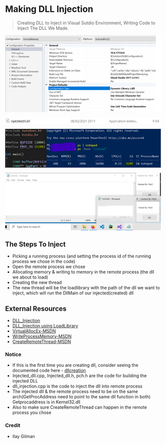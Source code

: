 # Making DLL Injection

> Creating DLL to Inject in Visual Sutdio Environment, Writing Code to Inject The DLL We Made.

![visualstudioconfiguration](https://github.com/IlayG01/os_concepts_windows/blob/master/dllinjection/Images/vscnf.png)

![outputfile](https://github.com/IlayG01/os_concepts_windows/blob/master/dllinjection/Images/output.png)

![injectionsetup](https://github.com/IlayG01/os_concepts_windows/blob/master/dllinjection/Images/injectionsetup.png)

![result](https://github.com/IlayG01/os_concepts_windows/blob/master/dllinjection/Images/Injectedproc.png)

## The Steps To Inject

- Picking a running process (and setting the process id of the running process we chose in the code)
- Open the remote process we chose
- Allocating memory & writing to memory in the remote process (the dll we about to load)
- Creating the new thread
- The new thread will be the loadlibrary with the path of
  the dll we want to inject, which will run the DllMain of our injected(created) dll

## External Resources

- [DLL_Injection](https://en.wikipedia.org/wiki/DLL_injection)
- [DLL_Injection using LoadLibrary](https://arvanaghi.com/blog/dll-injection-using-loadlibrary-in-C/)
- [VirtualAllocEx-MSDN](https://docs.microsoft.com/en-us/windows/win32/api/memoryapi/nf-memoryapi-virtualallocex)
- [WriteProcessMemory-MSDN](https://docs.microsoft.com/en-us/windows/win32/api/memoryapi/nf-memoryapi-writeprocessmemory)
- [CreateRemoteThread-MSDN](https://docs.microsoft.com/en-us/windows/win32/api/processthreadsapi/nf-processthreadsapi-createremotethread)

### Notice

- If this is the first time you are creating dll, consider seeing the documented code here - [dllcreation](https://github.com/IlayG01/os_concepts_windows/tree/master/dllcreating)
- Injected_dll.cpp, Injected_dll.h, pch.h are the code for building the injected DLL
- dll_injection.cpp is the code to inject the dll into remote process
- The injected dll & the remote process need to be on the same arch(GetProcAddress need to point to the same dll function in both)
  Getprocaddress is in Kernel32.dll
- Also to make sure CreateRemoteThread can happen in the remote process you chose

### Credit

- Ilay Gilman
